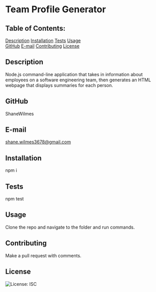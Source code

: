 # Team Profile Generator

## Table of Contents:
  [Description](#Description) 
  [Installation](#Installation)
  [Tests](#Tests)
  [Usage](#Usage)  
  [GitHub](#GitHub)
  [E-mail](#E-mail)
  [Contributing](#Contributing)
  [License](#License)  

## Description
Node.js command-line application that takes in information about employees on a software engineering team, then generates an HTML webpage that displays summaries for each person. 

## GitHub
ShaneWilmes

## E-mail
shane.wilmes3678@gmail.com

## Installation
npm i

## Tests
npm test

## Usage
Clone the repo and navigate to the folder and run commands.

## Contributing
Make a pull request with comments.

## License

![License: ISC](https://img.shields.io/badge/License-ISC-blue.svg)
    
